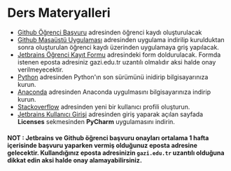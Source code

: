# Ders Materyalleri

- [Github Öğrenci Başvuru](https://education.github.com/pack) adresinden öğrenci kaydı oluşturulacak
- [Github Masaüstü Uygulaması](https://desktop.github.com/) adresinden uygulama indirilip kurulduktan sonra oluşturulan öğrenci kaydı üzerinden uygulamaya griş yapılacak.
- [Jetbrains Öğrenci Kayıt Formu](https://www.jetbrains.com/shop/eform/students) adresindeki form doldurulacak. Formda istenen eposta adresiniz gazi.edu.tr uzantılı olmalıdır aksi halde onay verilmeyecektir.
- [Python](https://www.python.org/downloads/) adresinden Python'ın son sürümünü inidirip bilgisayarınıza kurun.
- [Anaconda](https://www.anaconda.com/products/individual) adresinden Anaconda uygulmasını bilgisayarınıza indirip kurun.
- [Stackoverflow](https://stackoverflow.com/) adresinden yeni bir kullanıcı profili oluşturun.
- [Jetbrains Kullanıcı Girişi](https://account.jetbrains.com/login) adresinden giriş yaparak açılan sayfada **Licenses** sekmesinden **PyCharm** uygulamasını indirin.

#### NOT : Jetbrains ve Github öğrenci başvuru onayları ortalama 1 hafta içerisinde başvuru yaparken vermiş olduğunuz eposta adresine gelecektir. Kullandığınız eposta adresinizin `gazi.edu.tr` uzantılı olduğuna dikkat edin aksi halde onay alamayabilirsiniz.